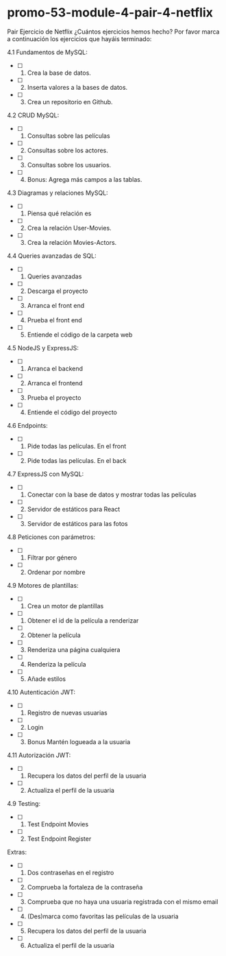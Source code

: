# promo-53-module-4-pair-4-netflix
Pair 
Ejercicio de Netflix
¿Cuántos ejercicios hemos hecho?
Por favor marca a continuación los ejercicios que hayáis terminado:

4.1 Fundamentos de MySQL:

- [ ]  1. Crea la base de datos.
- [ ]  2. Inserta valores a la bases de datos.
- [ ]  3. Crea un repositorio en Github. 

4.2 CRUD MySQL:

- [ ] 1. Consultas sobre las películas
- [ ] 2. Consultas sobre los actores.
- [ ]  3. Consultas sobre los usuarios.
- [ ]  4. Bonus: Agrega más campos a las tablas.

4.3 Diagramas y relaciones MySQL:

- [ ] 1. Piensa qué relación es
- [ ]  2. Crea la relación User-Movies.
- [ ]  3. Crea la relación Movies-Actors.

4.4 Queries avanzadas de SQL:

- [ ]  1. Queries avanzadas
- [ ]  2. Descarga el proyecto
- [ ]  3. Arranca el front end
- [ ]  4. Prueba el front end
- [ ]  5. Entiende el código de la carpeta web
    
4.5 NodeJS y ExpressJS:

- [ ]  1. Arranca el backend
- [ ]  2. Arranca el frontend
- [ ]  3. Prueba el proyecto
- [ ]  4. Entiende el código del proyecto

4.6 Endpoints:

- [ ]  1. Pide todas las películas. En el front
- [ ]  2. Pide todas las películas. En el back

4.7 ExpressJS con MySQL:

- [ ]  1. Conectar con la base de datos y mostrar todas las películas
- [ ]  2. Servidor de estáticos para React
- [ ]  3. Servidor de estáticos para las fotos

4.8 Peticiones con parámetros:

- [ ]  1. Filtrar por género
- [ ]  2. Ordenar por nombre

4.9 Motores de plantillas:

- [ ]  1. Crea un motor de plantillas
- [ ]  1. Obtener el id de la película a renderizar
- [ ]  2. Obtener la película
- [ ]  3. Renderiza una página cualquiera
- [ ]  4. Renderiza la película
- [ ]  5. Añade estilos

4.10 Autenticación JWT:

- [ ]  1. Registro de nuevas usuarias
- [ ]  2. Login
- [ ]  3. Bonus Mantén logueada a la usuaria

4.11 Autorización JWT:

- [ ]  1. Recupera los datos del perfil de la usuaria
- [ ]  2. Actualiza el perfil de la usuaria
 
4.9 Testing:

- [ ]  1. Test Endpoint Movies
- [ ]  2. Test Endpoint Register

Extras:

- [ ]  1. Dos contraseñas en el registro
- [ ]  2. Comprueba la fortaleza de la contraseña
- [ ]  3. Comprueba que no haya una usuaria registrada con el mismo email
- [ ]  4. (Des)marca como favoritas las películas de la usuaria
- [ ]  5. Recupera los datos del perfil de la usuaria
- [ ]  6. Actualiza el perfil de la usuaria
